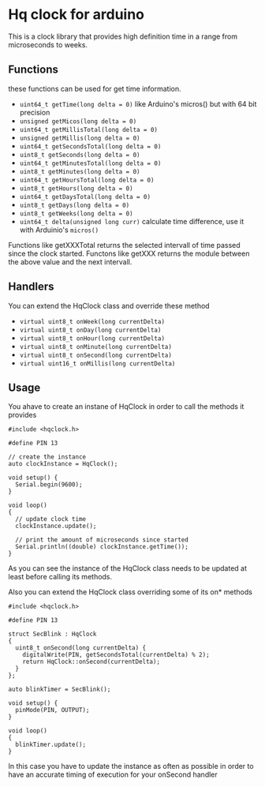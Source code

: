 Hq clock for arduino
===

This is a clock library that provides high definition time in a range from microseconds to weeks.

Functions
---

these functions can be used for get time information.

- `uint64_t getTime(long delta = 0)` like Arduino's micros() but with 64 bit precision
- `unsigned getMicos(long delta = 0)`
- `uint64_t getMillisTotal(long delta = 0)`
- `unsigned getMillis(long delta = 0)`
- `uint64_t getSecondsTotal(long delta = 0)`
- `uint8_t getSeconds(long delta = 0)`
- `uint64_t getMinutesTotal(long delta = 0)`
- `uint8_t getMinutes(long delta = 0)`
- `uint64_t getHoursTotal(long delta = 0)`
- `uint8_t getHours(long delta = 0)`
- `uint64_t getDaysTotal(long delta = 0)`
- `uint8_t getDays(long delta = 0)`
- `uint8_t getWeeks(long delta = 0)`
- `uint64_t delta(unsigned long curr)` calculate time difference, use it with Arduinio's `micros()`

Functions like getXXXTotal returns the selected intervall of time passed since the clock started.
Functons like getXXX returns the module between the above value and the next intervall.

Handlers
---

You can extend the HqClock class and override these method

- `virtual uint8_t onWeek(long currentDelta)`
- `virtual uint8_t onDay(long currentDelta)`
- `virtual uint8_t onHour(long currentDelta)`
- `virtual uint8_t onMinute(long currentDelta)`
- `virtual uint8_t onSecond(long currentDelta)`
- `virtual uint16_t onMillis(long currentDelta)`

Usage
---

You ahave to create an instane of HqClock in order to call the methods it provides
```
#include <hqclock.h>

#define PIN 13

// create the instance
auto clockInstance = HqClock();

void setup() {
  Serial.begin(9600);
}

void loop()
{
  // update clock time
  clockInstance.update();
  
  // print the amount of microseconds since started
  Serial.println((double) clockInstance.getTime());
}
```
As you can see the instance of the HqClock class needs to be updated at least before calling its methods.

Also you can extend the HqClock class overriding some of its on* methods

```
#include <hqclock.h>

#define PIN 13

struct SecBlink : HqClock
{
  uint8_t onSecond(long currentDelta) {
    digitalWrite(PIN, getSecondsTotal(currentDelta) % 2);
    return HqClock::onSecond(currentDelta);
  }
};

auto blinkTimer = SecBlink();

void setup() {
  pinMode(PIN, OUTPUT);
}

void loop()
{
  blinkTimer.update();
}

```

In this case you have to update the instance as often as possible in order to have an accurate timing of execution for your onSecond handler
